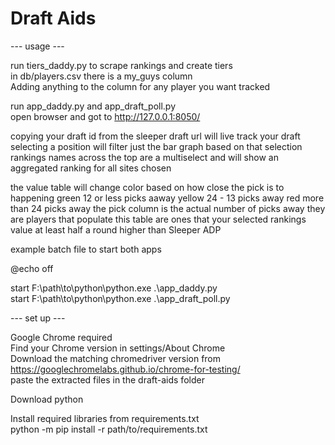 # Draft Aids

--- usage ---

run tiers_daddy.py to scrape rankings and create tiers  
in db/players.csv there is a my_guys column  
Adding anything to the column for any player you want tracked  

run app_daddy.py and app_draft_poll.py  
open browser and got to http://127.0.0.1:8050/   

copying your draft id from the sleeper draft url will live track your draft  
selecting a position will filter just the bar graph based on that selection  
rankings names across the top are a multiselect and will show an aggregated ranking for all sites chosen  

the value table will change color based on how close the pick is to happening
green 12 or less picks aaway
yellow 24 - 13 picks away
red more than 24 picks away
the pick column is the actual number of picks away they are
players that populate this table are ones that your selected rankings value at least half a round higher than Sleeper ADP


example batch file to start both apps  

@echo off  

start F:\path\to\python\python.exe .\app_daddy.py  
start  F:\path\to\python\python.exe .\app_draft_poll.py  


--- set up ---

Google Chrome required  
Find your Chrome version in settings/About Chrome  
Download the matching chromedriver version from https://googlechromelabs.github.io/chrome-for-testing/  
paste the extracted files in the draft-aids folder  

Download python  

Install required libraries from requirements.txt  
python -m pip install -r path/to/requirements.txt  
